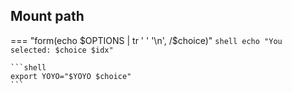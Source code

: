## Mount path

=== "form(echo $OPTIONS | tr ' ' '\n', /$choice)"
    ```shell
    echo "You selected: $choice $idx"
    ```

    ```shell
    export YOYO="$YOYO $choice"
    ```
